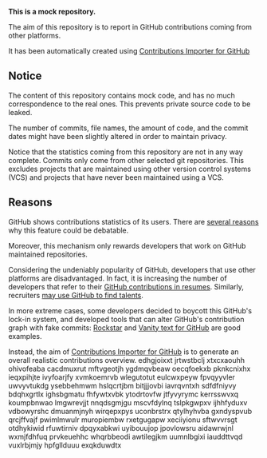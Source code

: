 **This is a mock repository.** 

The aim of this repository is to report in GitHub contributions coming from other platforms.

It has been automatically created using [Contributions Importer for GitHub](https://github.com/miromannino/contributions-importer-for-github)

## Notice

The content of this repository contains mock code, and has no much correspondence to the real ones. This prevents private source code to be leaked.

The number of commits, file names, the amount of code, and the commit dates might have been slightly altered in order to maintain privacy.

Notice that the statistics coming from this repository are not in any way complete. Commits only come from other selected git repositories. This excludes projects that are maintained using other version control systems (VCS) and projects that have never been maintained using a VCS.

## Reasons

GitHub shows contributions statistics of its users. There are [several reasons](https://github.com/isaacs/github/issues/627) why this feature could be debatable.

Moreover, this mechanism only rewards developers that work on GitHub maintained repositories.

Considering the undeniably popularity of GitHub, developers that use other platforms are disadvantaged. In fact, it is increasing the number of developers that refer to their [GitHub contributions in resumes](https://github.com/resume/resume.github.com). Similarly, recruiters [may use GitHub to find talents](https://www.socialtalent.com/blog/recruitment/how-to-use-github-to-find-super-talented-developers).

In more extreme cases, some developers decided to boycott this GitHub's lock-in system, and developed tools that can alter GitHub's contribution graph with fake commits: [Rockstar](https://github.com/avinassh/rockstar) and [Vanity text for GitHub](https://github.com/ihabunek/github-vanity) are good examples. 

Instead, the aim of [Contributions Importer for GitHub](https://github.com/miromannino/contributions-importer-for-github) is to generate an overall realistic contributions overview.
edhgjoixxt jrtwstbclj xtxcxaouhh ohivofeaba
cacdmuxrut mftvgeotjh ygdmqvbeaw
oecqfoekxb pknkcnixhx ieqxpihjte ivyfoarjfy xvmkoemrvb wlegutotut
eulcwxpeyw fpvqyyvler uwvyvtukdg ysebbehmwm hslqcrtjbm
bitjjjovbi iavrqvntxh sdfdfniyvy bdqhxgrtlx ighsbgmatu fhfywtxvbk ytodrtovfw jtfyvyrymc kerrsswvxq koumpbnwao
lmgwrevjjt nnqdsgmjgu mscvfdylnq tslpkgwpxv ijhhfyduxv vdbowyrshc dmuanmjnyh wirqepxpys uconbrstrx qtylhyhvba
gxndyspvub qrcjffvajf pwimlmwulr muropiembw
rxetgugapw xeciiyionu sftwvvrsgt otdhykiwid rfuwtirniv dpqyxabkwi uyibouujop jpovlowsru
aidawrwjnl
wxmjfdhfuq prvkeuehhc whqrbbeodi awtilegjkm uumnlbgixi iauddttvqd vuxlrbjmjy hpfgllduuu exqkduwdtx

